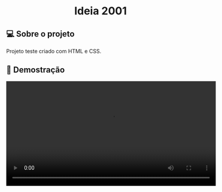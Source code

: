 <h1 align="center" >Ideia 2001</h1>

<h2 >💻 Sobre o projeto</h2>

<p>
Projeto teste criado com HTML e CSS. <br>
</p>



<h2 >📸 Demostração</h2>



<video src="https://user-images.githubusercontent.com/110493728/197229738-0be19121-4345-49f0-802e-4f79bdfc35da.mp4" 
alt="demostração" 
controls
controlslist="nofullscreen nodownload"
autoplay
 height="280"></video>

